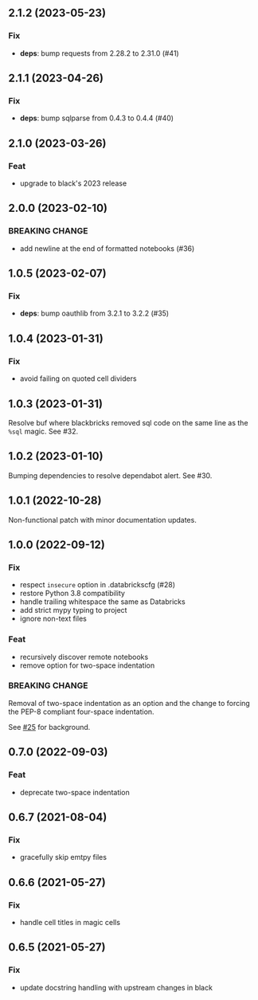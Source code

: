 ## 2.1.2 (2023-05-23)

### Fix

- **deps**: bump requests from 2.28.2 to 2.31.0 (#41)

## 2.1.1 (2023-04-26)

### Fix

- **deps**: bump sqlparse from 0.4.3 to 0.4.4 (#40)

## 2.1.0 (2023-03-26)

### Feat

- upgrade to black's 2023 release

## 2.0.0 (2023-02-10)

### BREAKING CHANGE

- add newline at the end of formatted notebooks (#36)

## 1.0.5 (2023-02-07)

### Fix

- **deps**: bump oauthlib from 3.2.1 to 3.2.2 (#35)

## 1.0.4 (2023-01-31)

### Fix

- avoid failing on quoted cell dividers

## 1.0.3 (2023-01-31)

Resolve buf where blackbricks removed sql code on the same line as the `%sql` magic. See #32.

## 1.0.2 (2023-01-10)

Bumping dependencies to resolve dependabot alert. See #30.

## 1.0.1 (2022-10-28)

Non-functional patch with minor documentation updates.

## 1.0.0 (2022-09-12)

### Fix

- respect `insecure` option in .databrickscfg (#28)
- restore Python 3.8 compatibility
- handle trailing whitespace the same as Databricks
- add strict mypy typing to project
- ignore non-text files

### Feat

- recursively discover remote notebooks
- remove option for two-space indentation

### BREAKING CHANGE

Removal of two-space indentation as an option and the change to forcing the PEP-8 compliant four-space indentation.

See [#25](https://github.com/inspera/blackbricks/pull/25) for background.

## 0.7.0 (2022-09-03)

### Feat

- deprecate two-space indentation

## 0.6.7 (2021-08-04)

### Fix

- gracefully skip emtpy files

## 0.6.6 (2021-05-27)

### Fix

- handle cell titles in magic cells

## 0.6.5 (2021-05-27)

### Fix

- update docstring handling with upstream changes in black

